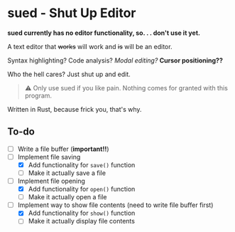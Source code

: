 # sued - Shut Up Editor

**sued currently has no editor functionality, so. . . don't use it yet.**

A text editor that ~~works~~ will work and ~~is~~ will be an editor.

Syntax highlighting? Code analysis? *Modal editing?* **Cursor positioning??**

Who the hell cares? Just shut up and edit.

> :warning: Only use sued if you like pain. Nothing comes for granted with this program.

Written in Rust, because frick you, that's why.

## To-do

- [ ] Write a file buffer (**important!!**)
- [ ] Implement file saving
    - [x] Add functionality for `save()` function
    - [ ] Make it actually save a file
- [ ] Implement file opening
    - [x] Add functionality for `open()` function
    - [ ] Make it actually open a file
- [ ] Implement way to show file contents (need to write file buffer first)
    - [x] Add functionality for `show()` function
    - [ ] Make it actually display file contents
